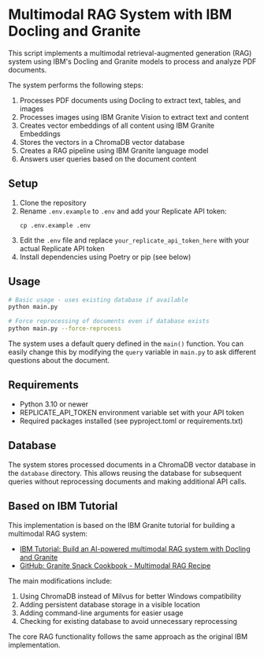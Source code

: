 # Multimodal RAG System with IBM Docling and Granite

This script implements a multimodal retrieval-augmented generation (RAG) system
using IBM's Docling and Granite models to process and analyze PDF documents.

The system performs the following steps:

1. Processes PDF documents using Docling to extract text, tables, and images
2. Processes images using IBM Granite Vision to extract text and content
3. Creates vector embeddings of all content using IBM Granite Embeddings
4. Stores the vectors in a ChromaDB vector database
5. Creates a RAG pipeline using IBM Granite language model
6. Answers user queries based on the document content

## Setup

1. Clone the repository
2. Rename `.env.example` to `.env` and add your Replicate API token:
   ```
   cp .env.example .env
   ```
3. Edit the `.env` file and replace `your_replicate_api_token_here` with your actual Replicate API token
4. Install dependencies using Poetry or pip (see below)

## Usage

```bash
# Basic usage - uses existing database if available
python main.py

# Force reprocessing of documents even if database exists
python main.py --force-reprocess
```

The system uses a default query defined in the `main()` function. You can easily change this by modifying the `query` variable in `main.py` to ask different questions about the document.

## Requirements

- Python 3.10 or newer
- REPLICATE_API_TOKEN environment variable set with your API token
- Required packages installed (see pyproject.toml or requirements.txt)

## Database

The system stores processed documents in a ChromaDB vector database in the `database` directory. This allows reusing the database for subsequent queries without reprocessing documents and making additional API calls.

## Based on IBM Tutorial

This implementation is based on the IBM Granite tutorial for building a multimodal RAG system:

- [IBM Tutorial: Build an AI-powered multimodal RAG system with Docling and Granite](https://www.ibm.com/think/tutorials/build-multimodal-rag-langchain-with-docling-granite)
- [GitHub: Granite Snack Cookbook - Multimodal RAG Recipe](https://github.com/ibm-granite-community/granite-snack-cookbook/blob/main/recipes/RAG/Granite_Multimodal_RAG.ipynb)

The main modifications include:

1. Using ChromaDB instead of Milvus for better Windows compatibility
2. Adding persistent database storage in a visible location
3. Adding command-line arguments for easier usage
4. Checking for existing database to avoid unnecessary reprocessing

The core RAG functionality follows the same approach as the original IBM implementation.
